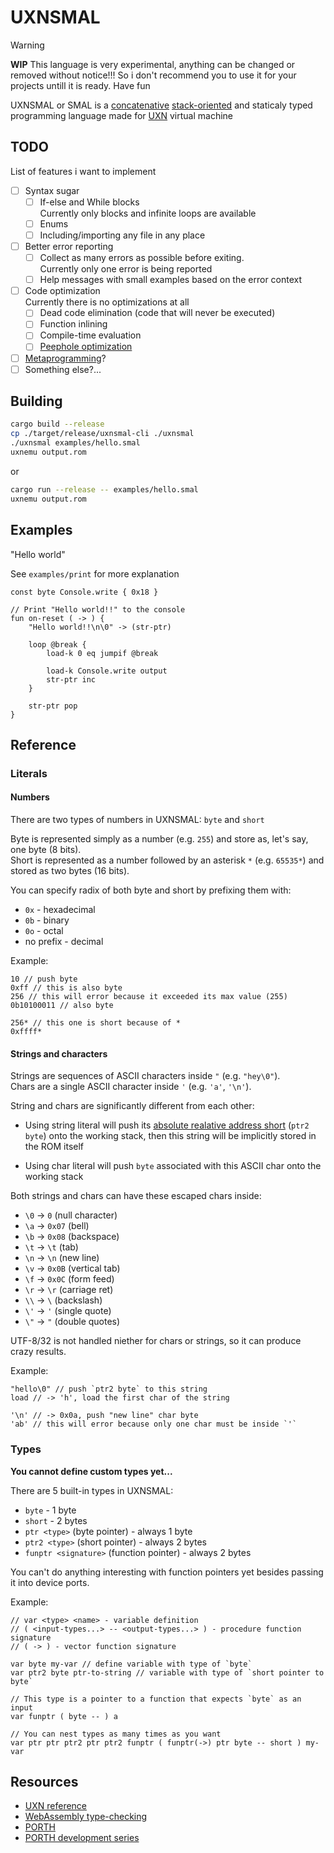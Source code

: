 # UXNSMAL

> [!WARNING]
> **WIP**
> This language is very experimental, anything can be changed or removed without notice!!!
> So i don't recommend you to use it for your projects untill it is ready. Have fun

UXNSMAL or SMAL is a [concatenative][] [stack-oriented][] and staticaly typed
programming language made for [UXN][] virtual machine

[concatenative]: https://en.wikipedia.org/wiki/Concatenative_programming_language
[stack-oriented]: https://en.wikipedia.org/wiki/Stack-oriented_programming
[UXN]: https://100r.co/site/uxn.html

## TODO

List of features i want to implement

- [ ] Syntax sugar
	- [ ] If-else and While blocks\
	      Currently only blocks and infinite loops are available
	- [ ] Enums
	- [ ] Including/importing any file in any place
- [ ] Better error reporting
	- [ ] Collect as many errors as possible before exiting.\
	      Currently only one error is being reported
	- [ ] Help messages with small examples based on the error context
- [ ] Code optimization\
      Currently there is no optimizations at all
	- [ ] Dead code elimination (code that will never be executed)
	- [ ] Function inlining
	- [ ] Compile-time evaluation
	- [ ] [Peephole optimization][]
- [ ] [Metaprogramming][]?
- [ ] Something else?...

[Peephole optimization]: https://en.wikipedia.org/wiki/Peephole_optimization
[Metaprogramming]: https://en.wikipedia.org/wiki/Metaprogramming

## Building

```sh
cargo build --release
cp ./target/release/uxnsmal-cli ./uxnsmal
./uxnsmal examples/hello.smal
uxnemu output.rom
```

or

```sh
cargo run --release -- examples/hello.smal
uxnemu output.rom
```

## Examples

<!-- TODO: would be cool to add tests for the examples in README.md -->

"Hello world"

See `examples/print` for more explanation

```uxnsmal
const byte Console.write { 0x18 }

// Print "Hello world!!" to the console
fun on-reset ( -> ) {
	"Hello world!!\n\0" -> (str-ptr)

	loop @break {
		load-k 0 eq jumpif @break

		load-k Console.write output
		str-ptr inc
	}

	str-ptr pop
}
```

## Reference

### Literals

#### Numbers

There are two types of numbers in UXNSMAL: `byte` and `short`

Byte is represented simply as a number (e.g. `255`) and store as, let's say, one byte (8 bits).\
Short is represented as a number followed by an asterisk `*` (e.g. `65535*`) and stored as two bytes (16 bits).

You can specify radix of both byte and short by prefixing them with:

- `0x` - hexadecimal
- `0b` - binary
- `0o` - octal
- no prefix - decimal

Example:

```uxnsmal
10 // push byte
0xff // this is also byte
256 // this will error because it exceeded its max value (255)
0b10100011 // also byte

256* // this one is short because of *
0xffff*
```

#### Strings and characters

Strings are sequences of ASCII characters inside `"` (e.g. `"hey\0"`).\
Chars are a single ASCII character inside `'` (e.g. `'a'`, `'\n'`).

String and chars are significantly different from each other:

- Using string literal will push its [absolute realative address short][]
  (`ptr2 byte`) onto the working stack, then this string will be implicitly
  stored in the ROM itself

- Using char literal will push `byte` associated with this ASCII char onto the
  working stack

[absolute realative address short]: https://wiki.xxiivv.com/site/uxntal_labels.html

Both strings and chars can have these escaped chars inside:

- `\0` -> `0` (null character)
- `\a` -> `0x07` (bell)
- `\b` -> `0x08` (backspace)
- `\t` -> `\t` (tab)
- `\n` -> `\n` (new line)
- `\v` -> `0x0B` (vertical tab)
- `\f` -> `0x0C` (form feed)
- `\r` -> `\r` (carriage ret)
- `\\` -> `\` (backslash)
- `\'` -> `'` (single quote)
- `\"` -> `"` (double quotes)

UTF-8/32 is not handled niether for chars or strings, so it can produce crazy results.

Example:

```uxnsmal
"hello\0" // push `ptr2 byte` to this string
load // -> 'h', load the first char of the string

'\n' // -> 0x0a, push "new line" char byte
'ab' // this will error because only one char must be inside `'`
```

### Types

**You cannot define custom types yet...**

There are 5 built-in types in UXNSMAL:

- `byte` - 1 byte
- `short` - 2 bytes
- `ptr <type>` (byte pointer) - always 1 byte
- `ptr2 <type>` (short pointer) - always 2 bytes
- `funptr <signature>` (function pointer) - always 2 bytes

You can't do anything interesting with function pointers yet besides passing it
into device ports.

Example:

```uxnsmal
// var <type> <name> - variable definition
// ( <input-types...> -- <output-types...> ) - procedure function signature
// ( -> ) - vector function signature

var byte my-var // define variable with type of `byte`
var ptr2 byte ptr-to-string // variable with type of `short pointer to byte`

// This type is a pointer to a function that expects `byte` as an input
var funptr ( byte -- ) a

// You can nest types as many times as you want
var ptr ptr ptr2 ptr ptr2 funptr ( funptr(->) ptr byte -- short ) my-var
```

## Resources

- [UXN reference](https://wiki.xxiivv.com/site/uxntal_reference.html)
- [WebAssembly type-checking](https://binji.github.io/posts/webassembly-type-checking)
- [PORTH](https://gitlab.com/tsoding/porth)
- [PORTH development series](https://youtube.com/playlist?list=PLpM-Dvs8t0VbMZA7wW9aR3EtBqe2kinu4&si=7HwCcRhAZqfkGGC_)
